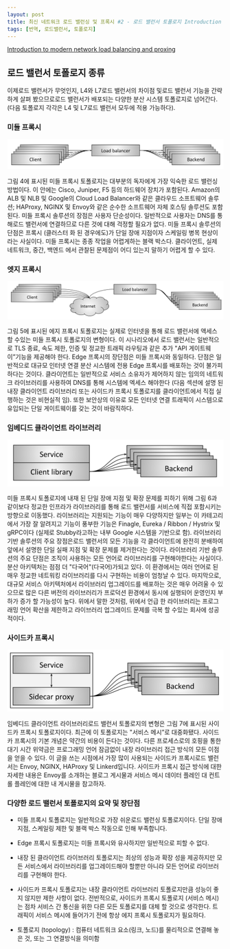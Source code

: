 ```yaml
---
layout: post
title: 최신 네트워크 로드 밸런싱 및 프록시 #2 - 로드 밸런서 토폴로지 Introduction to modern network load balancing and proxing #2 - load balancer topologies
tags: [번역, 로드밸런서, 토폴로지]
---
```


[Introduction to modern network load balancing and proxing](https://blog.envoyproxy.io/introduction-to-modern-network-load-balancing-and-proxying-a57f6ff80236)

## 로드 밸런서 토폴로지 종류
이제로드 밸런서가 무엇인지, L4와 L7로드 밸런서의 차이점 및로드 밸런서 기능을 간략하게 살펴 봤으므로로드 밸런서가 배포되는 다양한 분산 시스템 토폴로지로 넘어간다. (다음 토폴로지 각각은 L4 및 L7로드 밸런서 모두에 적용 가능하다).


### 미들 프록시

![Figure 4](/images/posts/figure4-middle-proxy-load-balancing-topology.png)

그림 4에 표시된 미들 프록시 토폴로지는 대부분의 독자에게 가장 익숙한 로드 밸런싱 방법이다. 이 안에는 Cisco, Juniper, F5 등의 하드웨어 장치가 포함된다. Amazon의 ALB 및 NLB 및 Google의 Cloud Load Balancer와 같은 클라우드 소프트웨어 솔루션; HAProxy, NGINX 및 Envoy와 같은 순수한 소프트웨어 자체 호스팅 솔루션도 포함된다. 미들 프록시 솔루션의 장점은 사용자 단순성이다. 일반적으로 사용자는 DNS를 통해로드 밸런서에 연결하므로 다른 것에 대해 걱정할 필요가 없다. 미들 프록시 솔루션의 단점은 프록시 (클러스터 화 된 경우에도)가 단일 장애 지점이자 스케일링 병목 현상이라는 사실이다. 미들 프록시는 종종 작업을 어렵게하는 블랙 박스다. 클라이언트, 실제 네트워크, 중간, 백엔드 에서 관찰된 문제점이 어디 있는지 말하기 어렵게 할 수 있다.

### 엣지 프록시

![Figure 5](/images/posts/fitgure5-edge-proxy-load-balancing-topology.png)

그림 5에 표시된 에지 프록시 토폴로지는 실제로 인터넷을 통해 로드 밸런서에 액세스 할 수있는 미들 프록시 토폴로지의 변형이다. 이 시나리오에서 로드 밸런서는 일반적으로 TLS 종료, 속도 제한, 인증 및 정교한 트래픽 라우팅과 같은 추가 "API 게이트웨이”기능을 제공해야 한다. Edge 프록시의 장단점은 미들 프록시와 동일하다. 단점은 일반적으로 대규모 인터넷 연결 분산 시스템에 전용 Edge 프록시를 배포하는 것이 불가피하다는 것이다. 클라이언트는 일반적으로 서비스 소유자가 제어하지 않는 임의의 네트워크 라이브러리를 사용하여 DNS를 통해 시스템에 엑세스 해야한다 (다음 섹션에 설명 된 내장 클라이언트 라이브러리 또는 사이드카 프록시 토폴로지를 클라이언트에서 직접 실행하는 것은 비현실적 임). 또한 보안상의 이유로 모든 인터넷 연결 트래픽이 시스템으로 유입되는 단일 게이트웨이를 갖는 것이 바람직하다.

### 임베디드 클라이언트 라이브러리

![Figure 6](/images/posts/figure6-load-balancing-via-embedded-client-library.png)

미들 프록시 토폴로지에 내재 된 단일 장애 지점 및 확장 문제를 피하기 위해 그림 6과 같이보다 정교한 인프라가 라이브러리를 통해 로드 밸런서를 서비스에 직접 포함시키는 방향으로 이동했다. 라이브러리는 지원되는 기능이 매우 다양하지만 일부는 이 카테고리에서 가장 잘 알려지고 기능이 풍부한 기능은 Finagle, Eureka / Ribbon / Hystrix 및 gRPC이다 (실제로 Stubby라고하는 내부 Google 시스템을 기반으로 함). 라이브러리 기반 솔루션의 주요 장점은로드 밸런서의 모든 기능을 각 클라이언트에 완전히 분배하여 앞에서 설명한 단일 실패 지점 및 확장 문제를 제거한다는 것이다. 라이브러리 기반 솔루션의 주요 단점은 조직이 사용하는 모든 언어로 라이브러리를 구현해야한다는 사실이다. 분산 아키텍처는 점점 더 "다국어"(다국어)가되고 있다. 이 환경에서는 여러 언어로 된 매우 정교한 네트워킹 라이브러리를 다시 구현하는 비용이 엄청날 수 있다. 마지막으로, 대규모 서비스 아키텍처에서 라이브러리 업그레이드를 배포하는 것은 매우 어려울 수 있으므로 많은 다른 버전의 라이브러리가 프로덕션 환경에서 동시에 실행되어 운영인지 부하가 ​​증가 할 가능성이 높다.
위에서 말한 것처럼, 위에서 언급 한 라이브러리는 프로그래밍 언어 확산을 제한하고 라이브러리 업그레이드 문제를 극복 할 수있는 회사에 성공적이다.

### 사이드카 프록시

![Figure 7](/images/posts/figure7-load-balancing-via-sidecar-proxy.png)

임베디드 클라이언트 라이브러리로드 밸런서 토폴로지의 변형은 그림 7에 표시된 사이드카 프록시 토폴로지이다. 최근에 이 토폴로지는 "서비스 메시”로 대중화됐다. 사이드카 프록시의 기본 개념은 약간의 비용이 든다는 것이다. 다른 프로세스로의 호핑을 통한 대기 시간 위약금은 프로그래밍 언어 잠금없이 내장 라이브러리 접근 방식의 모든 이점을 얻을 수 있다. 이 글을 쓰는 시점에서 가장 많이 사용되는 사이드카 프록시로드 밸런서는 Envoy, NGINX, HAProxy 및 Linkerd입니다. 사이드카 프록시 접근 방식에 대한 자세한 내용은 Envoy를 소개하는 블로그 게시물과 서비스 메시 데이터 플레인 대 컨트롤 플레인에 대한 내 게시물을 참고하자.

### 다양한 로드 밸런서 토폴로지의 요약 및 장단점
* 미들 프록시 토폴로지는 일반적으로 가장 쉬운로드 밸런싱 토폴로지이다. 단일 장애 지점, 스케일링 제한 및 블랙 박스 작동으로 인해 부족합니다.
* Edge 프록시 토폴로지는 미들 프록시와 유사하지만 일반적으로 피할 수 없다.
* 내장 된 클라이언트 라이브러리 토폴로지는 최상의 성능과 확장 성을 제공하지만 모든 서비스에서 라이브러리를 업그레이드해야 할뿐만 아니라 모든 언어로 라이브러리를 구현해야 한다.
* 사이드카 프록시 토폴로지는 내장 클라이언트 라이브러리 토폴로지만큼 성능이 좋지 않지만 제한 사항이 없다.
전반적으로, 사이드카 프록시 토폴로지 (서비스 메시)는 점차 서비스 간 통신을 위한 다른 모든 토폴로지를 대체 할 것으로 생각한다. 트래픽이 서비스 메시에 들어가기 전에 항상 에지 프록시 토폴로지가 필요하다.


* 토폴로지 (topology)  : 컴퓨터 네트워크 요소(링크, 노드)를 물리적으로 연결해 놓은 것, 또는 그 연결방식을 의미함
